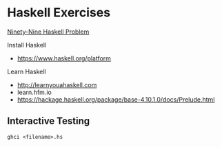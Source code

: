 # Haskell Exercises
[Ninety-Nine Haskell Problem](https://wiki.haskell.org/H-99:_Ninety-Nine_Haskell_Problems)

Install Haskell

* https://www.haskell.org/platform

Learn Haskell

* http://learnyouahaskell.com
* learn.hfm.io
* https://hackage.haskell.org/package/base-4.10.1.0/docs/Prelude.html

## Interactive Testing

```
ghci <filename>.hs
```
